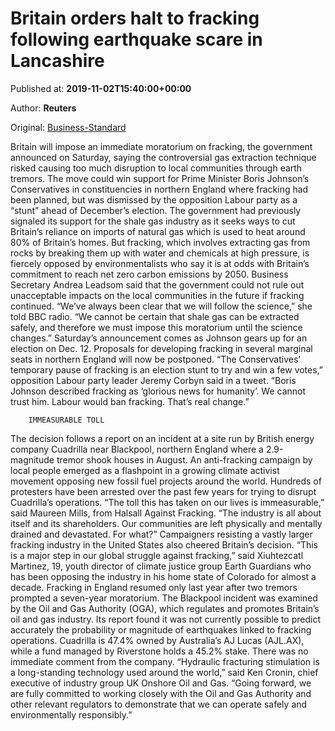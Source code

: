 
# Britain orders halt to fracking following earthquake scare in Lancashire

Published at: **2019-11-02T15:40:00+00:00**

Author: **Reuters**

Original: [Business-Standard](https://www.business-standard.com/article/international/britain-orders-halt-to-fracking-following-earthquake-scare-in-lancashire-119110200965_1.html)

Britain will impose an immediate moratorium on fracking, the government announced on Saturday, saying the controversial gas extraction technique risked causing too much disruption to local communities through earth tremors.
The move could win support for Prime Minister Boris Johnson’s Conservatives in constituencies in northern England where fracking had been planned, but was dismissed by the opposition Labour party as a “stunt” ahead of December’s election.
The government had previously signaled its support for the shale gas industry as it seeks ways to cut Britain’s reliance on imports of natural gas which is used to heat around 80% of Britain’s homes.
But fracking, which involves extracting gas from rocks by breaking them up with water and chemicals at high pressure, is fiercely opposed by environmentalists who say it is at odds with Britain’s commitment to reach net zero carbon emissions by 2050.
Business Secretary Andrea Leadsom said that the government could not rule out unacceptable impacts on the local communities in the future if fracking continued.
“We’ve always been clear that we will follow the science,” she told BBC radio. “We cannot be certain that shale gas can be extracted safely, and therefore we must impose this moratorium until the science changes.”
Saturday’s announcement comes as Johnson gears up for an election on Dec. 12. Proposals for developing fracking in several marginal seats in northern England will now be postponed.
“The Conservatives’ temporary pause of fracking is an election stunt to try and win a few votes,” opposition Labour party leader Jeremy Corbyn said in a tweet.
“Boris Johnson described fracking as ‘glorious news for humanity’. We cannot trust him. Labour would ban fracking. That’s real change.”

        IMMEASURABLE TOLL
      
The decision follows a report on an incident at a site run by British energy company Cuadrilla near Blackpool, northern England where a 2.9-magnitude tremor shook houses in August.
An anti-fracking campaign by local people emerged as a flashpoint in a growing climate activist movement opposing new fossil fuel projects around the world. Hundreds of protesters have been arrested over the past few years for trying to disrupt Cuadrilla’s operations.
“The toll this has taken on our lives is immeasurable,” said Maureen Mills, from Halsall Against Fracking. “The industry is all about itself and its shareholders. Our communities are left physically and mentally drained and devastated. For what?”
Campaigners resisting a vastly larger fracking industry in the United States also cheered Britain’s decision.
“This is a major step in our global struggle against fracking,” said Xiuhtezcatl Martinez, 19, youth director of climate justice group Earth Guardians who has been opposing the industry in his home state of Colorado for almost a decade.
Fracking in England resumed only last year after two tremors prompted a seven-year moratorium.
The Blackpool incident was examined by the Oil and Gas Authority (OGA), which regulates and promotes Britain’s oil and gas industry.
Its report found it was not currently possible to predict accurately the probability or magnitude of earthquakes linked to fracking operations.
Cuadrilla is 47.4% owned by Australia’s AJ Lucas (AJL.AX), while a fund managed by Riverstone holds a 45.2% stake. There was no immediate comment from the company.
“Hydraulic fracturing stimulation is a long-standing technology used around the world,” said Ken Cronin, chief executive of industry group UK Onshore Oil and Gas.
“Going forward, we are fully committed to working closely with the Oil and Gas Authority and other relevant regulators to demonstrate that we can operate safely and environmentally responsibly.”
